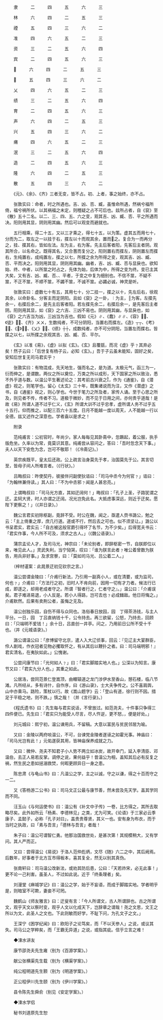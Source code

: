 <!-- { "loadSidebar": true } -->
　　隶　　　二　　　四　　　五　　　六　　　三

　　林　　　六　　　四　　　二　　　五　　　三

　　禋　　　五　　　四　　　三　　　六　　　二

　　准　　　四　　　六　　　五　　　二　　　三

　　资　　　三　　　二　　　五　　　六　　　四

　　宾　　　二　　　四　　　五　　　六　　　三

　　　　　六　　　四　　　二　　　五　　　三

　　　　　五　　　四　　　三　　　六　　　二

　　乂　　　四　　　六　　　五　　　二　　　三

　　绩　　　三　　　二　　　五　　　六　　　四

　　育　　　二　　　四　　　五　　　六　　　三

　　声　　　六　　　四　　　二　　　五　　　三

　　兴　　　五　　　四　　　三　　　六　　　二

　　痡　　　四　　　六　　　五　　　二　　　三

　　泯　　　三　　　二　　　五　　　六　　　四

　　造　　　二　　　四　　　五　　　六　　　三

　　隆　　　六　　　四　　　二　　　五　　　三

　　散　　　五　　　四　　　三　　　六　　　二

　　《元》、《余》、《齐》三者无变，皆不占。初、上者，事之始终，亦不占。

　　张敦实曰：命者，时之所遇也。吉、凶、否、臧，虽惟命所遇，然祸兮福所倚，福兮祸所伏。以其祸福之未定，则稽疑之占不可后也。兹所占者，自《裒》至《散》五十二名。以二、三、四、五、六之变，观其吉、凶、臧、否、平之所遇而决。阳则用其显，阴则用其幽。然后可以观变而避就也。

　　五行相乘，得二十五，又以三才乘之，得七十五，以为策。虚其五而用七十，分而为二，取左之一以挂于右，揲左以十而观其余，置而之。复合为一而再分之，挂、揲其右，皆如左法。左为主，右为客。先主后客者阳，先客后主者阴。观其所合，以名命之。既得其名，又合蓍而复分之，阳则置右而揲左，阴则置左而揲右，生纯置右，成纯置左，揲之以七，所揲之余为所得之变，观其吉、凶、臧、否、平而决之。阳则用其显，阴则用其幽。幽者，吉、凶、臧、否与显戾也。欲知始、终、中者，以所筮之时占之，先体为始，后体为中，所得之变为终。变已主其大矣，又有吉、凶、臧、否、、平者，于变之中复为细别也。不信不筮，不疑不筮，不正不筮，不顺不筮，不蠲不筮，不诚不筮。必蠲必诚，神灵是听。

　　张敦实曰：虚数七十有五，其用七十，分二挂一，揲之以十，先左后右，徐观其余，以命卦名、分客主而定阴阳。且如《裒》之一卦，︱为主，║为客。左揲先余一，右揲后余二，是先主后客者阳。若左揲先余二，右揲后余一，是先客后主者阴。阳则用其显，如《裒》之六吉、三凶不易也。阴则用其幽，与显戾也，如《裒》之六吉当为凶，三凶当为吉也。假如《元》∥、《蠢》∥∥、《容》、《徒》、《齐》〤〤，生数纯者，不可分阴阳，当置右而揲左。《造》┬┬、《考》、《》、《乂》、《绩》┼┼，成数纯者，亦不可分阴阳，当置左而揲右。皆揲之以七，以所揲之余观其吉、凶、臧、否、平尔。

　　《玄》以准《易》，《虚》以拟《玄》。《玄》且覆瓿，而况《虚》乎﹖其弃必矣！然子云曰：「后世复有杨子云，必知《玄》。」吾于子云虽未能知，固好之矣，安知后世复无司马君实乎﹖

　　张敦实曰：有物混成，先天地生，强而名之，是为道。太极元气，函三为一，衍而伸之，是谓数。两仪之所以奠位，万类之所以成形，天下国家之所以致治，悉不外乎道与数。以温公平生著述论之：其考前古兴衰之，作为《通鉴》，自《潜虚》视之，则笔学也。留心《太玄》三十年，既集诸说而为注，又作《潜虚》之书，自《通鉴》视之，则心学也。今世于笔力之所及者，家传人诵。至于心思之所及，则见者不传，传者不习。道极于微妙，而不见于日用之间，亦何贵乎道哉！是故《易》所谓人道不过乎仁义，《玄》所谓大训不过乎忠孝，虚所谓人务不过乎五十五行。仰而推之，以配三百六十五度。日月不能越一度以周天，人不能越一行以全德。兹又述作之深意也。学者盍以是求之！

　　附录

　　范纯甫言：公初官时，年尚少。家人每每见其卧斋中，忽蹶起，着公服，执手版危坐。久率以为常，竟莫识其意。纯甫尝从容问之，答曰：「吾时忽念天下事。」夫人以天下安危为念，岂可不敬耶！（《冷斋记》。）

　　英宗疾既平，皇太后还政。公上疏言治身莫先于孝，治国莫先于公。其言切至，皆母子间人所难言者。（《行状》。）

　　吕晦叔曰：昨使契丹，彼接伴问副使狄谘曰：「司马中丞今为何官﹖」谘曰：「为翰林兼侍读。」其人曰：「不为中丞邪﹖闻是人甚忠亮。」

　　上谓晦叔曰：「司马光方直，其如迂阔何！」晦叔曰：「孔子上圣，子路犹谓之迂。孟轲大贤，时人亦谓之迂阔。况光岂免此名。大抵虑事深远，则近于迂矣。愿陛下更察之！」（《并日录》。）

　　魏公言君实初除枢副，竟辞不受。时公在魏，闻之，亟遣人赍书潞公，勉之云：「主上倚重之厚，庶几行道。道或不行，然后去之可也。似不须坚让。」潞公以书呈君实，君实云：「自古被这般官爵引得坏了名节，为不少矣。」后得宽夫书云：「君实作事，今人所不可及，须求之古人。」（《魏公语录》。）

　　蒲宗孟论人才，及司马光，神宗曰：「未论别者，即辞枢密一节，自朕即位以来，唯见此人。」灵武失利，当宁恸哭，叹曰：「谁为朕言此者﹖唯公着曾数为朕告，用兵非好事。」及求宫寮，曰：「莫如司马光、吕公着二人。」

　　（梓材谨案：此晁景迂初见钦宗之言。）

　　温公尝谓金陵曰：「介甫行新法，乃引用一副真小人，或在清要，或为监司，何也﹖」介甫曰：「方法行之初，旧时人不肯向前，因用一切有才力者。候法行已成，即逐之，却用老成者守之。所谓『智者行之，仁者守之』。」温公曰：「介甫误矣。君子难进易退，小人反是。若小人得路，岂可去也﹖必成雠敌。他日将悔之。」介甫默然。后果有卖荆公者，虽悔之无及。

　　温公创独乐园，自伤不得与众同也。洛俗春日放园，园　丁得茶汤钱，与主人平分。一日，园　丁吕直纳钱十千，公令持去。再三欲留，公怒，乃持去，回顾曰：「只端明不爱钱！」余十日，吕直创一井亭。问之，乃用前日公所不受十千也。（并《元城语录》。）

　　潞公谓温公曰：「彦博留守北京，遣人入大辽侦事，回云：『见辽主大宴群臣，伶人剧戏，作衣冠者见物必攫取怀之，有从其后以鞭扑之者。曰：司马端明邪！』君实清名，在夷狄如此。」公愧谢。

　　公尝问康节曰：「光何如人﹖」曰：「君实脚踏实地人也。」公深以为知言。康节又曰：「君实九分人也。」其重之如此。

　　公居洛，尝同范景仁登嵩顶，由轘辕道之龙门涉伊水至香山，憩石楼，临八节滩。凡所经从，多有诗什，自作序，曰《游山录》，士大夫争传之。公不喜肩舆，山中亦乘马。路险，策杖以行。故《嵩山题字》云：「登山有道，徐行则不因。措足于平稳之地，则不跌。」慎之哉！（并《言行录》。）

　　《程氏遗书》曰：先生每与君实说话，不曾放过。如范尧夫，十件事只争得三四件便已。先生曰：「君实只为能受人尽言，尽人忤逆，更不怒，，便是好处。」

　　刘元城曰：熙宁初，温公谏用兵，不留稿。大意以富民与贫民邻居为喻。

　　又曰：金陵以两府啖温公，不可，台谏党金陵者遂诬之如霍光事。神庙曰：「司马光岂有此！」元佑遂获其用，皆神庙保养成就之力。

　　又曰：微仲、尧夫不知君子小人势不两立如冰炭，故开幸门，延入李清臣、邓温伯，去正人易若反掌。调停之说，果何益乎！昔温公为相，盖知其后必有反复之祸，然生民之患如拯溺救焚，何暇更顾异日一身之患。

　　陈忠肃《与龟山书》曰：凡温公之学，主之以诚，守之以谦，得之十百而守之一二。

　　又《答杨游二公书》曰：司马文正公最与康节善，然未尝及先天学。盖其学同而不同。

　　汪玉山《与何运使书》曰：温公有《补文中子传》一卷，比方得之，其所去取略尽矣。此外如所云「杨素、李德林见」之类，尤为可笑。《论语》于三家必云季康子、孟懿子，必称「孔子对曰」，盖贵贵尊贤，其义一也。安有身为布衣，而于当时之执政，曰「素与吾言」「德林与吾言」者哉！

　　朱子曰：温公可谓智仁勇。他那治国救世处，是甚次第！其规模稍大，又有学问。其人严而正。

　　又曰：尝得温公《易说》于洛人范仲彪炳，文尽《随》六二之中，其后阙焉。后数年，好事者于北方互市得板本，喜其复全，然无以别其真伪。

　　张南轩曰：司马温公改新法，或劝其防后患，公曰：「天若祚宋，必无此事！」更不论一己利害。虽圣人，不过如此说。近于「终条理者」矣。

　　刘漫堂《麻城学记》曰：温公之学，始于不妄语，而成于脚踏实地。学者明乎是，则暗室不可欺，妻妾不可罔。

　　魏鹤山《师友雅言》曰：迂叟有言：「今人所谓文，古人所谓辞也。古之所谓文，观乎天文以察时变，观乎人文以化成天下，岂辞章之谓哉！尧之文思，文王之所以为文，此圣人之文也。下此则敏而好学，不耻下问，为孔文子之文。」

　　王深宁《困学纪闻》曰：欧阳子之论笃矣，而「不以天参人」之说，或议其失。司马公之学粹矣，而「王霸无异道」之说，或指其疵。信乎立言之难！

　　◆涑水讲友

　　康节邵尧夫先生雍（别为《百源学案》。）

　　献公张横渠先生载（别为《横渠学案》。）

　　纯公程明道先生颢（别为《明道学案》。）

　　正公程伊川先生颐（别为《伊川学案》。）

　　县令陈先生舜俞（别见《安定学案》。）

　　◆涑水学侣

　　秘书刘道原先生恕

